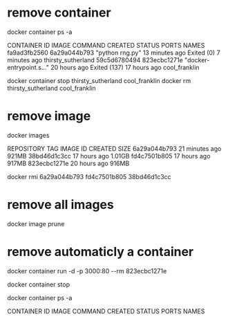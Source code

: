 # remove container 
docker container ps -a 

CONTAINER ID   IMAGE          COMMAND                  CREATED          STATUS                      PORTS     NAMES
fa9ad3fb2560   6a29a044b793   "python rng.py"          13 minutes ago   Exited (0) 7 minutes ago              thirsty_sutherland
59c5d6780494   823ecbc1271e   "docker-entrypoint.s…"   20 hours ago     Exited (137) 17 hours ago             cool_franklin

docker container stop thirsty_sutherland cool_franklin 
docker rm thirsty_sutherland cool_franklin 




# remove image 
docker images 

REPOSITORY   TAG       IMAGE ID       CREATED          SIZE
<none>       <none>    6a29a044b793   21 minutes ago   921MB
<none>       <none>    38bd46d1c3cc   17 hours ago     1.01GB
<none>       <none>    fd4c7501b805   17 hours ago     917MB
<none>       <none>    823ecbc1271e   20 hours ago     916MB

docker rmi 6a29a044b793 fd4c7501b805 38bd46d1c3cc

# remove all images 
docker image prune 


# remove automaticly a container 
docker container run -d -p 3000:80 --rm 823ecbc1271e

docker container stop <container>

docker container ps -a

CONTAINER ID   IMAGE     COMMAND   CREATED   STATUS    PORTS     NAMES

